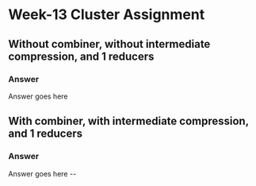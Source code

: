 # Week-13 Cluster Assignment

##  Without combiner, without intermediate compression, and 1 reducers

### Answer

Answer goes here

## With combiner, with intermediate compression, and 1 reducers

### Answer

Answer goes here --